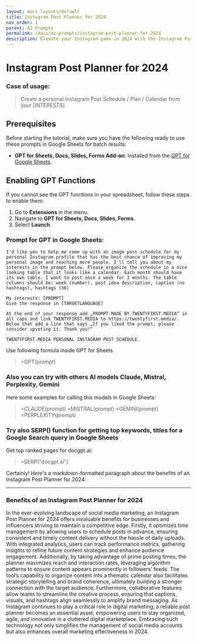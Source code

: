 ```yaml
---
layout: docs_layouts/default
title: Instagram Post Planner for 2024
nav_order: 1
parent: AI Prompts
permalink: /docs/ai-prompts/instagram-post-planner-for-2024
description: Elevate your Instagram game in 2024 with the Instagram Post Planner! Streamline your content strategy, schedule posts effortlessly, and boost engagement with our user-friendly tool designed to maximize your social media impact. Perfect for influencers and businesses alike!
---
```


# Instagram Post Planner for 2024

### Case of usage:
> Create a personal Instagram Post Schedule / Plan / Calendar from your [INTERESTS]

## Prerequisites

Before starting the tutorial, make sure you have the following ready to use these prompts in Google Sheets for batch results:

- **GPT for Sheets, Docs, Slides, Forms Add-on**: Installed from the [GPT for Google Sheets](https://workspace.google.com/u/0/marketplace/app/gpt_for_sheets_docs_forms_slides/466607203252).

## Enabling GPT Functions

If you cannot see the GPT functions in your spreadsheet, follow these steps to enable them:

1. Go to **Extensions** in the menu.
2. Navigate to **GPT for Sheets, Docs, Slides, Forms**.
3. Select **Launch**.


### Prompt for GPT in Google Sheets:
```shell
I'd like you to help me come up with an image post schedule for my personal Instagram profile that has the best chance of improving my personal image and reaching more people. I'll tell you about my interests in the prompt below. Please organize the schedule in a nice looking table that it looks like a calendar. Each month should have its own table. I want to post once a week for 3 months. The table columns should be: week (number), post idea description, caption (no hashtags), hashtags (30)

My interests: [PROMPT]
Give the response in [TARGETLANGUAGE]

At the end of your response add „PROMPT MADE BY TWENTYFIRST.MEDIA“ in all caps and link TWENTYFIRST.MEDIA to https://twentyfirst.media/. Below that add a line that says „If you liked the prompt, please consider upvoting it. Thank you!“

TWENTYFIRST.MEDIA PERSONAL INSTAGRAM POST SCHEDULE
```

Use following formula inside GPT for Sheets
> =GPT(prompt)

### Also you can try with others AI models Claude, Mistral, Perplexity, Gemini
Here some examples for calling this models in Google Sheets:

> =CLAUDE(prompt)
> =MISTRAL(prompt)
> =GEMINI(prompt)
> =PERPLEXITY(prompt)


### Try also SERP() function for getting top keywords, titles for a Google Search query in Google Sheets

Get top ranked pages for docgpt.ai:

> =SERP("docgpt.ai")



Certainly! Here's a markdown-formatted paragraph about the benefits of an Instagram Post Planner for 2024:

---

### Benefits of an Instagram Post Planner for 2024

In the ever-evolving landscape of social media marketing, an Instagram Post Planner for 2024 offers invaluable benefits for businesses and influencers striving to maintain a competitive edge. Firstly, it optimizes time management by allowing users to schedule posts in advance, ensuring consistent and timely content delivery without the hassle of daily uploads. With integrated analytics, users can track performance metrics, gathering insights to refine future content strategies and enhance audience engagement. Additionally, by taking advantage of prime posting times, the planner maximizes reach and interaction rates, leveraging algorithm patterns to ensure content appears prominently in followers’ feeds. The tool’s capability to organize content into a thematic calendar also facilitates strategic storytelling and brand coherence, ultimately building a stronger connection with the target audience. Furthermore, collaborative features allow teams to streamline the creative process, ensuring that captions, visuals, and hashtags align seamlessly to amplify brand messaging. As Instagram continues to play a critical role in digital marketing, a reliable post planner becomes an essential asset, empowering users to stay organized, agile, and innovative in a cluttered digital marketplace. Embracing such technology not only simplifies the management of social media accounts but also enhances overall marketing effectiveness in 2024.
